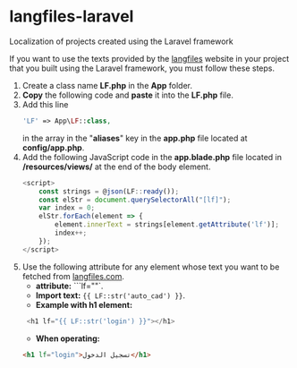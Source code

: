 # langfiles-laravel

Localization of projects created using the Laravel framework

If you want to use the texts provided by the [langfiles](https://langfiles.com/) website in your project that you built using the Laravel framework, you must follow these steps.

1. Create a class name **LF.php** in the **App** folder.
2. **Copy** the following code and **paste** it into the **LF.php** file.
3. Add this line 
    ```php
    'LF' => App\LF::class,
    ```
    in the array in the "**aliases**" key in the **app.php** file located at **config/app.php**.
4. Add the following JavaScript code in the **app.blade.php** file located in **/resources/views/** at the end of the body element.
    ```javascript
    <script>
        const strings = @json(LF::ready());
        const elStr = document.querySelectorAll("[lf]");
        var index = 0;
        elStr.forEach(element => {
            element.innerText = strings[element.getAttribute('lf')];
            index++;
        });
    </script>
    ```
5. Use the following attribute for any element whose text you want to be fetched from [langfiles.com](https://langfiles.com/).
   * **attribute:** ```lf=""`.
   * **Import text:** `{{ LF::str('auto_cad') }}`.
   * **Example with h1 element:** 
    ```php
     <h1 lf="{{ LF::str('login') }}"></h1>
    ```
   * **When operating:** 
    ``` html
    <h1 lf="login">تسجيل الدخول</h1>
    ```
